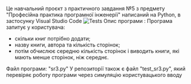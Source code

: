 Це навчальний проєкт з практичного завдання №5 з предмету "Професійна практика програмної інженерії" написаний на Python, в застосунку Visual Studio Code
![Tests](https://github.com/UnluckyCatMeow/PPPI2/actions/workflows/test.yml/badge.svg)
Опис програми :
Програма запитує у користувача:
- скільки книг потрібно додати;
- назву книги, автора та кількість сторінок;
- потім обчислює середню кількість сторінок і виводить книги, які мають менше сторінок, ніж середнє.

Файл програми: "sr3.py"
У репозиторії також є файл "test_sr3.py", який перевіряє роботу програми через симуляцію користувацького вводу
